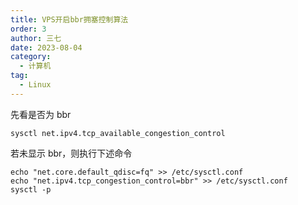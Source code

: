 ```yaml
---
title: VPS开启bbr拥塞控制算法
order: 3
author: 三七
date: 2023-08-04
category:
  - 计算机
tag:
  - Linux
---
```


<!-- more --> 

先看是否为 bbr

```
sysctl net.ipv4.tcp_available_congestion_control
```

若未显示 bbr，则执行下述命令

```
echo "net.core.default_qdisc=fq" >> /etc/sysctl.conf
echo "net.ipv4.tcp_congestion_control=bbr" >> /etc/sysctl.conf
sysctl -p
```